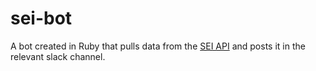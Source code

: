 # sei-bot

A bot created in Ruby that pulls data from the [SEI API](https://github.com/orlandocaraballo/sei-api) and posts it in the relevant slack channel.
